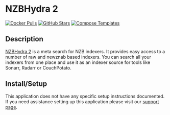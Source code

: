 # NZBHydra 2

[![Docker Pulls](https://img.shields.io/docker/pulls/linuxserver/nzbhydra2?style=flat-square&color=607D8B&label=docker%20pulls&logo=docker)](https://hub.docker.com/r/linuxserver/nzbhydra2)
[![GitHub Stars](https://img.shields.io/github/stars/linuxserver/docker-nzbhydra2?style=flat-square&color=607D8B&label=github%20stars&logo=github)](https://github.com/linuxserver/docker-nzbhydra2)
[![Compose Templates](https://img.shields.io/static/v1?style=flat-square&color=607D8B&label=compose&message=templates)](https://github.com/GhostWriters/DockSTARTer/tree/master/compose/.apps/nzbhydra2)

## Description

[NZBHydra 2](https://github.com/theotherp/nzbhydra2) is a meta search for NZB
indexers. It provides easy access to a number of raw and newznab based indexers.
You can search all your indexers from one place and use it as an indexer source
for tools like Sonarr, Radarr or CouchPotato.

## Install/Setup

This application does not have any specific setup instructions documented. If
you need assistance setting up this application please visit our
[support page](https://dockstarter.com/basics/support/).
